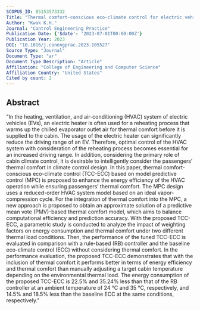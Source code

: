 ```yaml
---
SCOPUS_ID: 85153573332
Title: "Thermal comfort-conscious eco-climate control for electric vehicles using model predictive control"
Author: "Kwak K.H."
Journal: "Control Engineering Practice"
Publication Date: {'$date': '2023-07-01T00:00:00Z'}
Publication Year: 2023
DOI: "10.1016/j.conengprac.2023.105527"
Source Type: "Journal"
Document Type: "ar"
Document Type Description: "Article"
Affiliation: "College of Engineering and Computer Science"
Affiliation Country: "United States"
Cited by count: 2
---
```


## Abstract
"In the heating, ventilation, and air-conditioning (HVAC) system of electric vehicles (EVs), an electric heater is often used for a reheating process that warms up the chilled evaporator outlet air for thermal comfort before it is supplied to the cabin. The usage of the electric heater can significantly reduce the driving range of an EV. Therefore, optimal control of the HVAC system with consideration of the reheating process becomes essential for an increased driving range. In addition, considering the primary role of cabin climate control, it is desirable to intelligently consider the passengers’ thermal comfort in climate control design. In this paper, thermal comfort-conscious eco-climate control (TCC-ECC) based on model predictive control (MPC) is proposed to enhance the energy efficiency of the HVAC operation while ensuring passengers’ thermal comfort. The MPC design uses a reduced-order HVAC system model based on an ideal vapor-compression cycle. For the integration of thermal comfort into the MPC, a new approach is proposed to obtain an approximate solution of a predictive mean vote (PMV)-based thermal comfort model, which aims to balance computational efficiency and prediction accuracy. With the proposed TCC-ECC, a parametric study is conducted to analyze the impact of weighting factors on energy consumption and thermal comfort under two different thermal load conditions. Then, the performance of the tuned TCC-ECC is evaluated in comparison with a rule-based (RB) controller and the baseline eco-climate control (ECC) without considering thermal comfort. In the performance evaluation, the proposed TCC-ECC demonstrates that with the inclusion of thermal comfort it performs better in terms of energy efficiency and thermal comfort than manually adjusting a target cabin temperature depending on the environmental thermal load. The energy consumption of the proposed TCC-ECC is 22.5% and 35.24% less than that of the RB controller at an ambient temperature of 24 °C and 35 °C, respectively, and 14.5% and 18.5% less than the baseline ECC at the same conditions, respectively."
